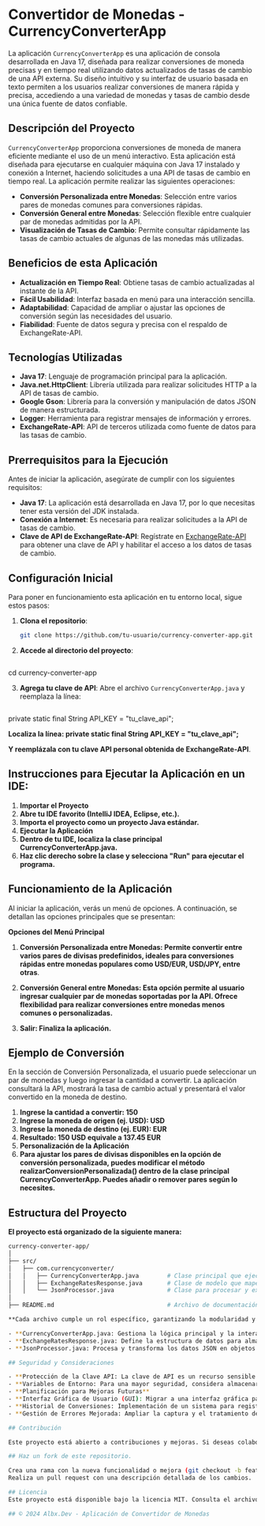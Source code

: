 # Convertidor de Monedas - CurrencyConverterApp

La aplicación `CurrencyConverterApp` es una aplicación de consola desarrollada en Java 17, diseñada para realizar conversiones de moneda precisas y en tiempo real utilizando datos actualizados de tasas de cambio de una API externa. Su diseño intuitivo y su interfaz de usuario basada en texto permiten a los usuarios realizar conversiones de manera rápida y precisa, accediendo a una variedad de monedas y tasas de cambio desde una única fuente de datos confiable.

## Descripción del Proyecto

`CurrencyConverterApp` proporciona conversiones de moneda de manera eficiente mediante el uso de un menú interactivo. Esta aplicación está diseñada para ejecutarse en cualquier máquina con Java 17 instalado y conexión a Internet, haciendo solicitudes a una API de tasas de cambio en tiempo real. La aplicación permite realizar las siguientes operaciones:

- **Conversión Personalizada entre Monedas**: Selección entre varios pares de monedas comunes para conversiones rápidas.
- **Conversión General entre Monedas**: Selección flexible entre cualquier par de monedas admitidas por la API.
- **Visualización de Tasas de Cambio**: Permite consultar rápidamente las tasas de cambio actuales de algunas de las monedas más utilizadas.

## Beneficios de esta Aplicación

- **Actualización en Tiempo Real**: Obtiene tasas de cambio actualizadas al instante de la API.
- **Fácil Usabilidad**: Interfaz basada en menú para una interacción sencilla.
- **Adaptabilidad**: Capacidad de ampliar o ajustar las opciones de conversión según las necesidades del usuario.
- **Fiabilidad**: Fuente de datos segura y precisa con el respaldo de ExchangeRate-API.

## Tecnologías Utilizadas

- **Java 17**: Lenguaje de programación principal para la aplicación.
- **Java.net.HttpClient**: Librería utilizada para realizar solicitudes HTTP a la API de tasas de cambio.
- **Google Gson**: Librería para la conversión y manipulación de datos JSON de manera estructurada.
- **Logger**: Herramienta para registrar mensajes de información y errores.
- **ExchangeRate-API**: API de terceros utilizada como fuente de datos para las tasas de cambio.

## Prerrequisitos para la Ejecución

Antes de iniciar la aplicación, asegúrate de cumplir con los siguientes requisitos:

- **Java 17**: La aplicación está desarrollada en Java 17, por lo que necesitas tener esta versión del JDK instalada.
- **Conexión a Internet**: Es necesaria para realizar solicitudes a la API de tasas de cambio.
- **Clave de API de ExchangeRate-API**: Regístrate en [ExchangeRate-API](https://www.exchangerate-api.com/) para obtener una clave de API y habilitar el acceso a los datos de tasas de cambio.

## Configuración Inicial

Para poner en funcionamiento esta aplicación en tu entorno local, sigue estos pasos:

1. **Clona el repositorio**:

   ```bash
   git clone https://github.com/tu-usuario/currency-converter-app.git

2. **Accede al directorio del proyecto**:

   ```bash
cd currency-converter-app

3. **Agrega tu clave de API**: Abre el archivo `CurrencyConverterApp.java` y reemplaza la línea:

   ```java
private static final String API_KEY = "tu_clave_api";

**Localiza la línea: private static final String API_KEY = "tu_clave_api";**

**Y reemplázala con tu clave API personal obtenida de ExchangeRate-API**.

## Instrucciones para Ejecutar la Aplicación en un IDE:

1. **Importar el Proyecto**
2. **Abre tu IDE favorito (IntelliJ IDEA, Eclipse, etc.).**
3. **Importa el proyecto como un proyecto Java estándar.**
4. **Ejecutar la Aplicación**
5. **Dentro de tu IDE, localiza la clase principal CurrencyConverterApp.java.**
6. **Haz clic derecho sobre la clase y selecciona "Run" para ejecutar el programa.**

## Funcionamiento de la Aplicación

Al iniciar la aplicación, verás un menú de opciones. A continuación, se detallan las opciones principales que se presentan:

**Opciones del Menú Principal**

1. **Conversión Personalizada entre Monedas: Permite convertir entre varios pares de divisas predefinidos, ideales para conversiones rápidas entre monedas populares como USD/EUR, USD/JPY, entre otras**.

2. **Conversión General entre Monedas: Esta opción permite al usuario ingresar cualquier par de monedas soportadas por la API. Ofrece flexibilidad para realizar conversiones entre monedas menos comunes o personalizadas.**

3. **Salir: Finaliza la aplicación.**

## Ejemplo de Conversión

En la sección de Conversión Personalizada, el usuario puede seleccionar un par de monedas y luego ingresar la cantidad a convertir. La aplicación consultará la API, mostrará la tasa de cambio actual y presentará el valor convertido en la moneda de destino.

1. **Ingrese la cantidad a convertir: 150**
2. **Ingrese la moneda de origen (ej. USD): USD**
3. **Ingrese la moneda de destino (ej. EUR): EUR**
4. **Resultado: 150 USD equivale a 137.45 EUR**
5. **Personalización de la Aplicación**
6. **Para ajustar los pares de divisas disponibles en la opción de conversión personalizada, puedes modificar el método realizarConversionPersonalizada() dentro de la clase principal CurrencyConverterApp. Puedes añadir o remover pares según lo necesites.**

## Estructura del Proyecto

**El proyecto está organizado de la siguiente manera:**

   ```bash
currency-converter-app/ 
│
├── src/
│   ├── com.currencyconverter/
│   │   ├── CurrencyConverterApp.java        # Clase principal que ejecuta la aplicación
│   │   ├── ExchangeRatesResponse.java       # Clase de modelo que mapea la respuesta JSON de la API
│   │   └── JsonProcessor.java               # Clase para procesar y extraer datos de tasas de cambio del JSON
│
├── README.md                                # Archivo de documentación del proyecto

**Cada archivo cumple un rol específico, garantizando la modularidad y mantenibilidad del código:**

- **CurrencyConverterApp.java: Gestiona la lógica principal y la interacción con el usuario.**
- **ExchangeRatesResponse.java: Define la estructura de datos para almacenar y manipular la respuesta JSON.**
- **JsonProcessor.java: Procesa y transforma los datos JSON en objetos utilizables dentro de la aplicación.**

## Seguridad y Consideraciones

- **Protección de la Clave API: La clave de API es un recurso sensible. Evita compartirla en repositorios públicos o entornos inseguros.**
- **Variables de Entorno: Para una mayor seguridad, considera almacenar la clave de API en una variable de entorno en lugar de incluirla directamente en el código fuente.**
- **Planificación para Mejoras Futuras**
- **Interfaz Gráfica de Usuario (GUI): Migrar a una interfaz gráfica para una experiencia más intuitiva.**
- **Historial de Conversiones: Implementación de un sistema para registrar y consultar conversiones previas.**
- **Gestión de Errores Mejorada: Ampliar la captura y el tratamiento de errores para mejorar la robustez de la aplicación.**

## Contribución

Este proyecto está abierto a contribuciones y mejoras. Si deseas colaborar, sigue estos pasos:

## Haz un fork de este repositorio.

Crea una rama con la nueva funcionalidad o mejora (git checkout -b feature/nueva-funcionalidad).
Realiza un pull request con una descripción detallada de los cambios.

## Licencia
Este proyecto está disponible bajo la licencia MIT. Consulta el archivo LICENSE para conocer los términos completos.

## © 2024 Albx.Dev - Aplicación de Convertidor de Monedas
